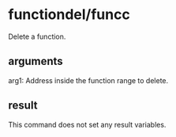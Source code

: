 # functiondel/funcc

Delete a function.

## arguments

arg1: Address inside the function range to delete.

## result

This command does not set any result variables.
